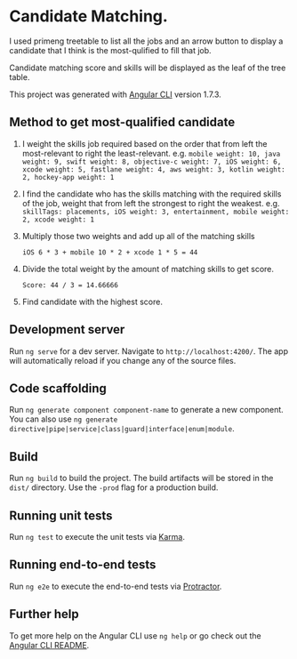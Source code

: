 # Candidate Matching.

I used primeng treetable to list all the jobs and an arrow button to display
a candidate that I think is the most-qulified to fill that job.

Candidate matching score and skills will be displayed as the leaf of the tree table.

This project was generated with [Angular CLI](https://github.com/angular/angular-cli) version 1.7.3.

## Method to get most-qualified candidate
1. I weight the skills job required based on the order that from left the most-relevant to right the least-relevant.
  e.g. 
  `mobile weight: 10, java weight: 9, swift weight: 8, objective-c weight: 7, iOS weight: 6, xcode weight: 5, fastlane weight: 4, aws weight: 3, kotlin weight: 2, hockey-app weight: 1`

2. I find the candidate who has the skills matching with the required skills of the job, weight that from left the strongest to right the weakest.
 e.g. 
    `skillTags: placements, iOS weight: 3, entertainment, mobile weight: 2, xcode weight: 1`

3. Multiply those two weights and add up all of the matching skills
  
     `iOS 6 * 3 + mobile 10 * 2 + xcode 1 * 5 = 44`

4. Divide the total weight by the amount of matching skills to get score.

     `Score: 44 / 3 = 14.66666`

5. Find candidate with the highest score.

## Development server

Run `ng serve` for a dev server. Navigate to `http://localhost:4200/`. The app will automatically reload if you change any of the source files.

## Code scaffolding

Run `ng generate component component-name` to generate a new component. You can also use `ng generate directive|pipe|service|class|guard|interface|enum|module`.

## Build

Run `ng build` to build the project. The build artifacts will be stored in the `dist/` directory. Use the `-prod` flag for a production build.

## Running unit tests

Run `ng test` to execute the unit tests via [Karma](https://karma-runner.github.io).

## Running end-to-end tests

Run `ng e2e` to execute the end-to-end tests via [Protractor](http://www.protractortest.org/).

## Further help

To get more help on the Angular CLI use `ng help` or go check out the [Angular CLI README](https://github.com/angular/angular-cli/blob/master/README.md).

